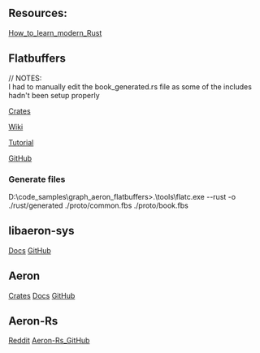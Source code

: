 ## Resources:

[How_to_learn_modern_Rust](https://github.com/joaocarvalhoopen/How_to_learn_modern_Rust)

## Flatbuffers

// NOTES:  
   I had to manually edit the book_generated.rs file as some of the includes hadn't been setup properly

[Crates](https://crates.io/crates/flatbuffers)

[Wiki](https://flatbuffers.dev/flatbuffers_guide_use_rust.html)

[Tutorial](https://flatbuffers.dev/flatbuffers_guide_tutorial.html)

[GitHub](https://github.com/google/flatbuffers/tree/master/rust)

### Generate files

D:\code_samples\graph_aeron_flatbuffers>.\tools\flatc.exe --rust -o ./rust/generated ./proto/common.fbs ./proto/book.fbs

## libaeron-sys

[Docs](https://docs.rs/libaeron-sys/latest/libaeron_sys/)
[GitHub](https://github.com/bspeice/libaeron-sys)

## Aeron

[Crates](https://crates.io/crates/aeron)
[Docs](https://docs.rs/aeron/0.2.0/aeron/)
[GitHub](https://github.com/rafalpiotrowski/aeron-rs)

## Aeron-Rs

[Reddit](https://www.reddit.com/r/rust/comments/g1qrpb/aeronrs_efficient_reliable_udp_and_ipc_message/)
[Aeron-Rs_GitHub](https://github.com/UnitedTraders/aeron-rs)
